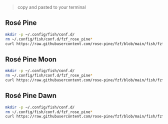 > copy and pasted to your terminal

## Rosé Pine

```bash
mkdir -p ~/.config/fish/conf.d/
rm ~/.config/fish/conf.d/fzf_rose_pine*
curl https://raw.githubusercontent.com/rose-pine/fzf/blob/main/fish/fzf_rose_pine.fish --output ~/.config/fish/conf.d/fzf_rose_pine.fish
```

## Rosé Pine Moon

```bash
mkdir -p ~/.config/fish/conf.d/
rm ~/.config/fish/conf.d/fzf_rose_pine*
curl https://raw.githubusercontent.com/rose-pine/fzf/blob/main/fish/fzf_rose_pine_moon.fish --output ~/.config/fish/conf.d/fzf_rose_pine_moon.fish
```

## Rosé Pine Dawn

```bash
mkdir -p ~/.config/fish/conf.d/
rm ~/.config/fish/conf.d/fzf_rose_pine*
curl https://raw.githubusercontent.com/rose-pine/fzf/blob/main/fish/fzf_rose_pine_dawn.fish --output ~/.config/fish/conf.d/fzf_rose_pine_moon.fish
```
